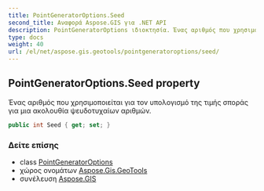 ```yaml
---
title: PointGeneratorOptions.Seed
second_title: Αναφορά Aspose.GIS για .NET API
description: PointGeneratorOptions ιδιοκτησία. Ένας αριθμός που χρησιμοποιείται για τον υπολογισμό της τιμής σποράς για μια ακολουθία ψευδοτυχαίων αριθμών.
type: docs
weight: 40
url: /el/net/aspose.gis.geotools/pointgeneratoroptions/seed/
---
```

## PointGeneratorOptions.Seed property

Ένας αριθμός που χρησιμοποιείται για τον υπολογισμό της τιμής σποράς για μια ακολουθία ψευδοτυχαίων αριθμών.

```csharp
public int Seed { get; set; }
```

### Δείτε επίσης

* class [PointGeneratorOptions](../)
* χώρος ονομάτων [Aspose.Gis.GeoTools](../../pointgeneratoroptions/)
* συνέλευση [Aspose.GIS](../../../)


